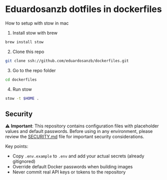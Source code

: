 # Eduardosanzb dotfiles in dockerfiles

How to setup with stow in mac


1. Install stow with brew
```bash
brew install stow
```

2. Clone this repo
```bash
git clone ssh://github.com/eduardosanzb/dockerfiles.git
```

3. Go to the repo folder
```bash
cd dockerfiles
```

4. Run stow
```bash
stow -t $HOME .
```

## Security

⚠️ **Important**: This repository contains configuration files with placeholder values and default passwords. Before using in any environment, please review the [SECURITY.md](SECURITY.md) file for important security considerations.

Key points:
- Copy `.env.example` to `.env` and add your actual secrets (already gitignored)
- Override default Docker passwords when building images
- Never commit real API keys or tokens to the repository

#
